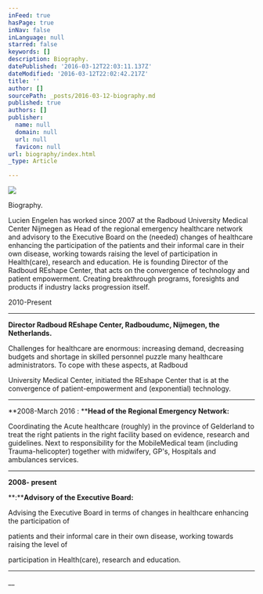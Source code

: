```yaml
---
inFeed: true
hasPage: true
inNav: false
inLanguage: null
starred: false
keywords: []
description: Biography.
datePublished: '2016-03-12T22:03:11.137Z'
dateModified: '2016-03-12T22:02:42.217Z'
title: ''
author: []
sourcePath: _posts/2016-03-12-biography.md
published: true
authors: []
publisher:
  name: null
  domain: null
  url: null
  favicon: null
url: biography/index.html
_type: Article

---
```

![](https://the-grid-user-content.s3-us-west-2.amazonaws.com/0097cb4f-4639-429d-9dc7-86160ad31f5d.jpg)

Biography.

Lucien Engelen has worked since 2007 at the Radboud University Medical
Center Nijmegen as Head of the regional emergency healthcare network and
advisory to the Executive Board on the (needed) changes of healthcare enhancing
the participation of the patients and their informal care in their own disease,
working towards raising the level of participation in Health(care), research
and education. He is founding Director of the Radboud REshape Center, that
acts on the convergence of technology and patient empowerment. Creating
breakthrough programs, foresights and products if industry lacks progression
itself. 

2010-Present

****

**Director
Radboud REshape Center, Radboudumc, Nijmegen, the Netherlands.**

Challenges for healthcare
are enormous: increasing demand, decreasing budgets and shortage in skilled personnel puzzle many
healthcare administrators. To cope with these aspects, at Radboud

University
Medical Center, initiated the REshape Center that is at the convergence of
patient-empowerment
and (exponential) technology.

****

**2008-March 2016 : ****Head of the Regional Emergency Network:**

Coordinating
the Acute healthcare (roughly) in the province of Gelderland to treat the right
patients in the right facility based on evidence, research and
guidelines. Next to responsibility for the MobileMedical
team (including Trauma-helicopter) together with midwifery, GP's, Hospitals and
ambulances services. 

****

**2008- present**

**:****Advisory of the Executive Board:**

Advising
the Executive Board in terms of changes in healthcare enhancing the
participation of 

patients
and their informal care in their own disease, working towards raising the level
of 

participation
in Health(care), research and education.

****

__